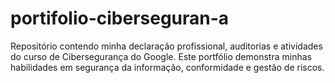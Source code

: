 # portifolio-ciberseguran-a
Repositório contendo minha declaração profissional, auditorias e atividades do curso de Cibersegurança do Google. Este portfólio demonstra minhas habilidades em segurança da informação, conformidade e gestão de riscos.
